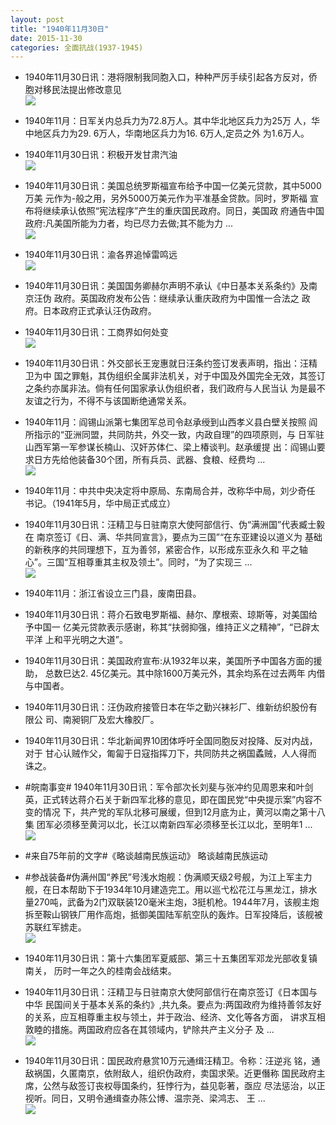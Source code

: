 ```yaml
---
layout: post
title: "1940年11月30日"
date: 2015-11-30
categories: 全面抗战(1937-1945)
---
```


<meta name="referrer" content="no-referrer" />

- 1940年11月30日讯：港将限制我同胞入口，种种严厉手续引起各方反对，侨胞对移民法提出修改意见 <br/><img src="https://ww4.sinaimg.cn/large/aca367d8jw1eyjew6rzpoj20f90zo130.jpg" />

- 1940年11月：日军关内总兵力为72.8万人。其中华北地区兵力为25万 人，华中地区兵力为29. 6万人，华南地区兵力为16. 6万人,定员之外 为1.6万人。 

- 1940年11月30日讯：积极开发甘肃汽油 <br/><img src="https://ww4.sinaimg.cn/large/aca367d8jw1eyjd59bmi2j20d607f0u4.jpg" />

- 1940年11月30日讯：美国总统罗斯福宣布给予中国一亿美元贷款，其中5000万美 元作为-般之用，另外5000万美元作为平准基金贷款。同时，罗斯福 宣布将继续承认依照“宪法程序”产生的重庆国民政府。同日，美国政 府通告中国政府:凡美国所能为力者，均已尽力去做;其不能为力 ...  <br/><img src="https://ww2.sinaimg.cn/large/aca367d8jw1eyjckafvckj20c809zq47.jpg" />

- 1940年11月30日讯：渝各界追悼雷鸣远 <br/><img src="https://ww4.sinaimg.cn/large/aca367d8jw1eyjbeipa1ej20gg06t40d.jpg" />

- 1940年11月30日讯：美国国务卿赫尔声明不承认《中日基本关系条约》及南京汪伪 政府。英国政府发布公告：继续承认重庆政府为中国惟一合法之 政府。日本政府正式承认汪伪政府。  

- 1940年11月30日讯：工商界如何处变 <br/><img src="https://ww4.sinaimg.cn/large/aca367d8jw1eyj9ogt6h3j20ts0xoqpw.jpg" />

- 1940年11月30日讯：外交部长王宠惠就日汪条约签订发表声明，指出：汪精卫为中 国之罪魁，其伪组织全属非法机关，对于中国及外国完全无效，其签订 之条约亦属非法。倘有任何国家承认伪组织者，我们政府与人民当认 为是最不友谊之行为，不得不与该国断绝通常关系。 

- 1940年11月：阎锡山派第七集团军总司令赵承绶到山西孝义县白壁关按照 阎所指示的“亚洲同盟，共同防共，外交一致，内政自理”的四项原则，与 日军驻山西军第一军参谋长楠山、汉奸苏体仁、梁上椿谈判。赵承缓提 出：阎锡山要求日方先给他装备30个团，所有兵员、武器、食粮、经费均  ...  <br/><img src="https://ww3.sinaimg.cn/large/aca367d8jw1eyj7czcchcj20c8090ab7.jpg" />

- 1940年11月：中共中央决定将中原局、东南局合并，改称华中局，刘少奇任 书记。（1941年5月，华中局正式成立） 

- 1940年11月30日讯：汪精卫与日驻南京大使阿部信行、伪“满洲国”代表臧士毅在 南京签订《日、满、华共同宣言》，要点为三国”“在东亚建设以道义为 基础的新秩序的共同理想下，互为善邻，紧密合作，以形成东亚永久和 平之轴心”。三国“互相尊重其主权及领土”。同时，“为了实现三 ...  <br/><img src="https://ww3.sinaimg.cn/large/aca367d8jw1eyj3w5ntmej20c80aymyl.jpg" />

- 1940年11月：浙江省设立三门县，废南田县。 

- 1940年11月30日讯：蒋介石致电罗斯福、赫尔、摩根索、琼斯等，对美国给予中国一 亿美元贷款表示感谢，称其“扶弱抑强，维持正义之精神”，“已辟太平洋 上和平光明之大道”。 

- 1940年11月30日讯：美国政府宣布:从1932年以来，美国所予中国各方面的援助， 总数巳达2. 45亿美元。其中除1600万美元外，其余均系在过去两年 内借与中国者。 

- 1940年11月30日讯：汪伪政府接管日本在华之勤兴袜衫厂、维新纺织股份有限公 司、南昶铜厂及宏大橡胶厂。 

- 1940年11月30日讯：华北新闻界10团体呼吁全国同胞反对投降、反对内战，对于 甘心认贼作父，匍匐于日寇指挥刀下，共同防共之祸国蟊贼，人人得而 诛之。 

- #皖南事变# 1940年11月30日讯：军令部次长刘斐与张冲约见周恩来和叶剑英，正式转达蒋介石关于新四军北移的意见，即在国民党“中央提示案”内容不变的情况 下，共产党的军队北移可展缓，但到12月底为止，黄河以南之第十八集 团军必须移至黄河以北，长江以南新四军必须移至长江以北，至明年1  ...  <br/><img src="https://ww3.sinaimg.cn/large/aca367d8jw1eyiticapepj20c809zgmv.jpg" />

- #来自75年前的文字#《略谈越南民族运动》 略谈越南民族运动 

- #参战装备#伪满州国“养民”号浅水炮舰：伪满顺天级2号舰，为江上军主力舰，在日本帮助下于1934年10月建造完工。用以巡弋松花江与黑龙江，排水量270吨，武备为2门双联装120毫米主炮，3挺机枪。1944年7月，该舰主炮拆至鞍山钢铁厂用作高炮，抵御美国陆军航空队的轰炸。日军投降后，该舰被苏联红军掳走。 <br/><img src="https://ww2.sinaimg.cn/large/aca367d8jw1eyirrf724tj20b40bvab9.jpg" />

- 1940年11月30日讯：第十六集团军夏威部、第三十五集团军邓龙光部收复镇南关， 历时一年之久的桂南会战结束。 

- 1940年11月30日讯：汪精卫与日驻南京大使阿部信行在南京签订《日本国与中华 民国间关于基本关系的条约》,共九条。要点为:两国政府为维持善邻友好的关系，应互相尊重主权与领土，并于政治、经济、文化等各方面， 讲求互相敦睦的措施。两国政府应各在其领域内，铲除共产主义分子 及 ...  <br/><img src="https://ww3.sinaimg.cn/large/aca367d8jw1eyioaahyhtj20c80lndjd.jpg" />

- 1940年11月30日讯：国民政府悬赏10万元通缉汪精卫。令称：汪逆兆 铭，通敌祸国，久匿南京，依附敌人，组织伪政府，卖国求荣。近更僭称 国民政府主席，公然与敌签订丧权辱国条约，狂悖行为，益见彰著，亟应 尽法惩治，以正视听。同日，又明令通缉查办陈公博、温宗尧、梁鸿志、 王 ...  <br/><img src="https://ww2.sinaimg.cn/large/aca367d8jw1eyimui9x6kj20c809zwfs.jpg" />

